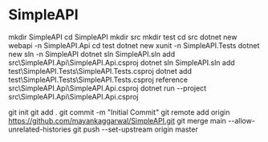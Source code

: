 # SimpleAPI

mkdir SimpleAPI
cd SimpleAPI
mkdir src
mkdir test
cd src
dotnet new webapi -n SimpleAPI.Api
cd test
dotnet new xunit -n SimpleAPI.Tests
dotnet new sln -n SimpleAPI
dotnet sln SimpleAPI.sln add src\SimpleAPI.Api\SimpleAPI.Api.csproj
dotnet sln SimpleAPI.sln add test\SimpleAPI.Tests\SimpleAPI.Tests.csproj
dotnet add test\SimpleAPI.Tests\SimpleAPI.Tests.csproj reference src\SimpleAPI.Api\SimpleAPI.Api.csproj
dotnet run --project src\SimpleAPI.Api\SimpleAPI.Api.csproj

git init
git add .
git commit -m "Initial Commit"
git remote add origin https://github.com/mayankaggarwal/SimpleAPI.git
git merge main --allow-unrelated-histories
git push --set-upstream origin master
